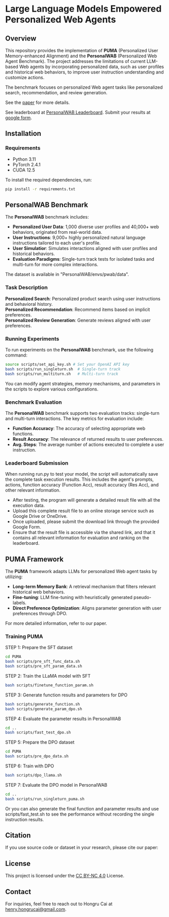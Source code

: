 # Large Language Models Empowered Personalized Web Agents

## Overview

This repository provides the implementation of **PUMA** (Personalized User Memory-enhanced Alignment) and the **PersonalWAB** (Personalized Web Agent Benchmark). The project addresses the limitations of current LLM-based Web agents by incorporating personalized data, such as user profiles and historical web behaviors, to improve user instruction understanding and customize actions.

The benchmark focuses on personalized Web agent tasks like personalized search, recommendation, and review generation.

See the [paper]() for more details.

See leaderboard at [PersonalWAB Leaderboard](https://hongrucai.github.io/PersonalWAB/leaderboard). Submit your results at [google form](https://forms.gle/UQdxUG8f28xbRd5Z8).


## Installation

### Requirements

- Python 3.11
- PyTorch 2.4.1
- CUDA 12.5

To install the required dependencies, run:
```bash
pip install -r requirements.txt
```


## PersonalWAB Benchmark

The **PersonalWAB** benchmark includes:

- **Personalized User Data**: 1,000 diverse user profiles and 40,000+ web behaviors, originated from real-world data.
- **User Instructions**: 9,000+ highly personalized natural language instructions tailored to each user's profile.
- **User Simulatior**: Simulates interactions aligned with user profiles and historical behaviors.
- **Evaluation Paradigms**:  Single-turn track tests for isolated tasks and multi-turn for more complex interactions.

The dataset is available in "PersonalWAB/envs/pwab/data".

### Task Description

**Personalized Search**: Personalized product search using user instructions and behavioral history.  
**Personalized Recommendation**: Recommend items based on implicit preferences.  
**Personalized Review Generation**: Generate reviews aligned with user preferences.

### Running Experiments 

To run experiments on the **PersonalWAB** benchmark, use the following command:

```bash
source scripts/set_api_key.sh # Set your OpenAI API key
bash scripts/run_singleturn.sh  # Single-turn track
bash scripts/run_multiturn.sh   # Multi-turn track
```

You can modify agent strategies, memory mechanisms, and parameters in the scripts to explore various configurations.


### Benchmark Evaluation

The **PersonalWAB** benchmark supports two evaluation tracks: single-turn and multi-turn interactions. The key metrics for evaluation include:

- **Function Accuracy**: The accuracy of selecting appropriate web functions.
- **Result Accuracy**: The relevance of returned results to user preferences.
- **Avg. Steps**: The average number of actions executed to complete a user instruction.

### Leaderboard Submission

When running run.py to test your model, the script will automatically save the complete task execution results. This includes the agent's prompts, actions, function accuracy (Function Acc), result accuracy (Res Acc), and other relevant information.

- After testing, the program will generate a detailed result file with all the execution data.
- Upload this complete result file to an online storage service such as Google Drive or OneDrive.
- Once uploaded, please submit the download link through the provided Google Form.
- Ensure that the result file is accessible via the shared link, and that it contains all relevant information for evaluation and ranking on the leaderboard.


## PUMA Framework

The **PUMA** framework adapts LLMs for personalized Web agent tasks by utilizing:

- **Long-term Memory Bank**: A retrieval mechanism that filters relevant historical web behaviors.
- **Fine-tuning**: LLM fine-tuning with heuristically generated pseudo-labels.
- **Direct Preference Optimization**: Aligns parameter generation with user preferences through DPO.

For more detailed information, refer to our paper.

### Training PUMA

STEP 1: Prepare the SFT dataset  
```bash
cd PUMA
bash scripts/pre_sft_func_data.sh
bash scripts/pre_sft_param_data.sh
```
STEP 2: Train the LLaMA model with SFT  
```bash
bash scripts/finetune_function_param.sh
```
STEP 3: Generate function results and parameters for DPO  
```bash
bash scripts/generate_function.sh
bash scripts/generate_param_dpo.sh
```
STEP 4: Evaluate the parameter results in PersonalWAB  
```bash
cd ..
bash scripts/fast_test_dpo.sh
```
STEP 5: Prepare the DPO dataset  
```bash
cd PUMA
bash scripts/pre_dpo_data.sh
```
STEP 6: Train with DPO    
```bash
bash scripts/dpo_llama.sh
```
STEP 7: Evaluate the DPO model in PersonalWAB  
```bash
cd ..
bash scripts/run_singleturn_puma.sh
```
Or you can also generate the final function and parameter results and use scripts/fast_test.sh to see the performance without recording the single instruction results.

## Citation

If you use source code or dataset in your research, please cite our paper:


## License

This project is licensed under the [CC BY-NC 4.0](https://creativecommons.org/licenses/by-nc/4.0/) License.

## Contact

For inquiries, feel free to reach out to Hongru Cai at [henry.hongrucai@gmail.com](mailto:henry.hongrucai@gmail.com).
